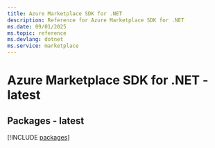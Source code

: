 ```yaml
---
title: Azure Marketplace SDK for .NET
description: Reference for Azure Marketplace SDK for .NET
ms.date: 09/01/2025
ms.topic: reference
ms.devlang: dotnet
ms.service: marketplace
---
```

# Azure Marketplace SDK for .NET - latest
## Packages - latest
[!INCLUDE [packages](marketplace-index.md)]